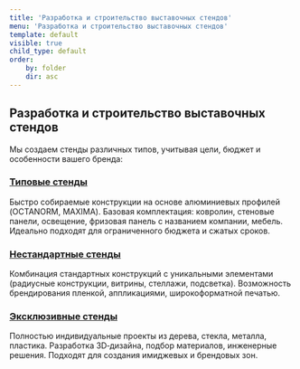 ```yaml
---
title: 'Разработка и строительство выставочных стендов'
menu: 'Разработка и строительство выставочных стендов'
template: default
visible: true
child_type: default
order:
    by: folder
    dir: asc
---
```


## Разработка и строительство выставочных стендов

Мы создаем стенды различных типов, учитывая цели, бюджет и особенности вашего бренда:

### [**Типовые стенды**](/uslugi/razrabotka-stendov/typovye)
Быстро собираемые конструкции на основе алюминиевых профилей (OCTANORM, MAXIMA).
Базовая комплектация: ковролин, стеновые панели, освещение, фризовая панель с названием компании, мебель.
Идеально подходят для ограниченного бюджета и сжатых сроков.

### [**Нестандартные стенды**](/uslugi/razrabotka-stendov/nestandart)
Комбинация стандартных конструкций с уникальными элементами (радиусные конструкции, витрины, стеллажи, подсветка).
Возможность брендирования пленкой, аппликациями, широкоформатной печатью.

### [**Эксклюзивные стенды**](/uslugi/razrabotka-stendov/ekskluziv)
Полностью индивидуальные проекты из дерева, стекла, металла, пластика.
Разработка 3D‑дизайна, подбор материалов, инженерные решения.
Подходят для создания имиджевых и брендовых зон. 